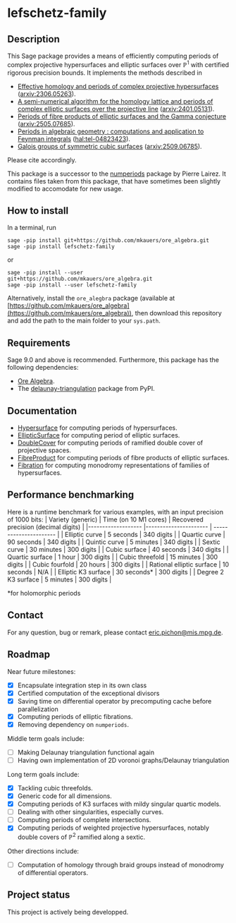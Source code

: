 # lefschetz-family


## Description
This Sage package provides a means of efficiently computing periods of complex projective hypersurfaces and elliptic surfaces over $\mathbb P^1$ with certified rigorous precision bounds.
It implements the methods described in 
- [Effective homology and periods of complex projective hypersurfaces](https://doi.org/10.1090/mcom/3947) ([arxiv:2306.05263](https://doi.org/10.48550/arXiv.2306.05263)).
- [A semi-numerical algorithm for the homology lattice and periods of complex elliptic surfaces over the projective line](https://doi.org/10.1016/j.jsc.2024.102357) ([arxiv:2401.05131](https://arxiv.org/abs/2401.05131)).
- [Periods of fibre products of elliptic surfaces and the Gamma conjecture](https://doi.org/10.48550/arXiv.2505.07685) ([arxiv:2505.07685](https://doi.org/10.48550/arXiv.2505.07685)).
- [Periods in algebraic geometry : computations and application to Feynman integrals](https://theses.hal.science/tel-04823423) ([hal:tel-04823423](https://theses.hal.science/tel-04823423)).
- [Galois groups of symmetric cubic surfaces](https://doi.org/10.48550/arXiv.2509.06785) ([arxiv:2509.06785](https://doi.org/10.48550/arXiv.2509.06785)).

Please cite accordingly.

This package is a successor to the [numperiods](https://gitlab.inria.fr/lairez/numperiods) package by Pierre Lairez. It contains files taken from this package, that have sometimes been slightly modified to accomodate for new usage.

## How to install

In a terminal, run
```
sage -pip install git+https://github.com/mkauers/ore_algebra.git
sage -pip install lefschetz-family
```
or
```
sage -pip install --user git+https://github.com/mkauers/ore_algebra.git
sage -pip install --user lefschetz-family
```

Alternatively, install the `ore_alegbra` package (available at [https://github.com/mkauers/ore_algebra](https://github.com/mkauers/ore_algebra)), then download this repository and add the path to the main folder to your `sys.path`.

## Requirements
Sage 9.0 and above is recommended. Furthermore, this package has the following dependencies:

- [Ore Algebra](https://github.com/mkauers/ore_algebra).
- The [delaunay-triangulation](https://pypi.org/project/delaunay-triangulation/) package from PyPI.



## Documentation

- [Hypersurface](docs/hypersurface.md) for computing periods of hypersurfaces.
- [EllipticSurface](docs/ellipticSurface.md) for computing  period of elliptic surfaces.
- [DoubleCover](docs/doubleCover.md) for computing periods of ramified double cover of projective spaces.
- [FibreProduct](docs/fibreProduct.md) for computing periods of fibre products of elliptic surfaces.
- [Fibration](docs/fibration.md) for computing monodromy representations of families of hypersurfaces.

## Performance benchmarking

Here is a runtime benchmark for various examples, with an input precision of 1000 bits:
| Variety (generic) 	| Time (on 10 M1 cores) | Recovered precision (decimal digits)  |
|-------------------	|----------------------	| ----------------------                |
| Elliptic curve    	| 5 seconds            | 340 digits                            |
| Quartic curve     	| 90 seconds            	| 340 digits                            |
| Quintic curve     	| 5 minutes            	| 340 digits                            |
| Sextic curve      	| 30 minutes            	| 300 digits                            |
| Cubic surface     	| 40 seconds         	| 340 digits                            |
| Quartic surface   	| 1 hour        	    | 300 digits                            |
| Cubic threefold   	| 15 minutes        	    | 300 digits                            |
| Cubic fourfold   	| 20 hours        	    | 300 digits                            |
| Rational elliptic surface | 10 seconds        	    | N/A                            |
| Elliptic K3 surface   	| 30 seconds*        	    | 300 digits                            |
| Degree 2 K3 surface   	| 5 minutes        	    | 300 digits                            |


*for holomorphic periods



## Contact
For any question, bug or remark, please contact [eric.pichon@mis.mpg.de](mailto:eric.pichon@mis.mpg.de).

## Roadmap
Near future milestones:
- [x] Encapsulate integration step in its own class
- [x] Certified computation of the exceptional divisors
- [x] Saving time on differential operator by precomputing cache before parallelization
- [x] Computing periods of elliptic fibrations.
- [x] Removing dependency on `numperiods`.

Middle term goals include:
- [ ] Making Delaunay triangulation functional again
- [ ] Having own implementation of 2D voronoi graphs/Delaunay triangulation

Long term goals include:
- [x] Tackling cubic threefolds.
- [x] Generic code for all dimensions.
- [x] Computing periods of K3 surfaces with mildy singular quartic models.
- [ ] Dealing with other singularities, especially curves.
- [ ] Computing periods of complete intersections.
- [x] Computing periods of weighted projective hypersurfaces, notably double covers of $\mathbb P^2$ ramified along a sextic.

Other directions include:
- [ ] Computation of homology through braid groups instead of monodromy of differential operators.


## Project status
This project is actively being developped.
